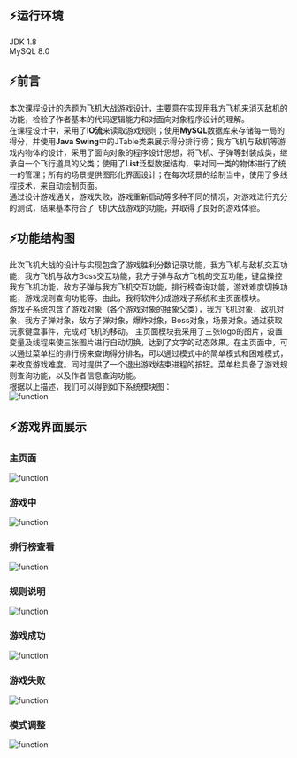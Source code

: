 ## :zap:​ 运行环境
JDK 1.8 </br>
MySQL 8.0

## :zap:​ 前言
本次课程设计的选题为飞机大战游戏设计，主要意在实现用我方飞机来消灭敌机的功能，检验了作者基本的代码逻辑能力和对面向对象程序设计的理解。</br>
在课程设计中，采用了**IO流**来读取游戏规则；使用**MySQL**数据库来存储每一局的得分，并使用**Java Swing**中的JTable类来展示得分排行榜；我方飞机与敌机等游戏内物体的设计，采用了面向对象的程序设计思想，将飞机、子弹等封装成类，继承自一个飞行道具的父类；使用了**List**泛型数据结构，来对同一类的物体进行了统一的管理；所有的场景提供图形化界面设计；在每次场景的绘制当中，使用了多线程技术，来自动绘制页面。</br>
通过设计游戏通关，游戏失败，游戏重新启动等多种不同的情况，对游戏进行充分的测试，结果基本符合了飞机大战游戏的功能，并取得了良好的游戏体验。

## :zap:​ 功能结构图

此次飞机大战的设计与实现包含了游戏胜利分数记录功能，我方飞机与敌机交互功能，我方飞机与敌方Boss交互功能，我方子弹与敌方飞机的交互功能，键盘操控我方飞机功能，敌方子弹与我方飞机交互功能，排行榜查询功能，游戏难度切换功能，游戏规则查询功能等。由此，我将软件分成游戏子系统和主页面模块。</br>
游戏子系统包含了游戏对象（各个游戏对象的抽象父类），我方飞机对象，敌机对象，我方子弹对象，敌方子弹对象，爆炸对象，Boss对象，场景对象。通过获取玩家键盘事件，完成对飞机的移动。
主页面模块我采用了三张logo的图片，设置变量及线程来使三张图片进行自动切换，达到了文字的动态效果。在主页面中，可以通过菜单栏的排行榜来查询得分排名，可以通过模式中的简单模式和困难模式，来改变游戏难度。同时提供了一个退出游戏结束进程的按钮。菜单栏具备了游戏规则查询功能，以及作者信息查询功能。</br>
根据以上描述，我们可以得到如下系统模块图：</br>
![function](https://github.com/CodeSlogan/planewar/blob/main/screenshots/plane1.png)

## :zap:​ 游戏界面展示 

### 主页面
![function](https://github.com/CodeSlogan/planewar/blob/main/screenshots/plane2.png)

### 游戏中
![function](https://github.com/CodeSlogan/planewar/blob/main/screenshots/plane3.png)

### 排行榜查看
![function](https://github.com/CodeSlogan/planewar/blob/main/screenshots/plane4.png)

### 规则说明
![function](https://github.com/CodeSlogan/planewar/blob/main/screenshots/plane5.png)

### 游戏成功
![function](https://github.com/CodeSlogan/planewar/blob/main/screenshots/plane8.png)

### 游戏失败
![function](https://github.com/CodeSlogan/planewar/blob/main/screenshots/plane7.png)

### 模式调整
![function](https://github.com/CodeSlogan/planewar/blob/main/screenshots/plane9.png)
